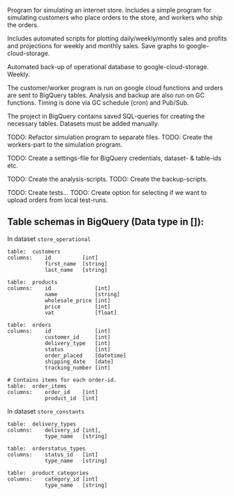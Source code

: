 
Program for simulating an internet store. Includes a simple program for simulating customers 
who place orders to the store, and workers who ship the orders.

Includes automated scripts for plotting daily/weekly/montly sales and profits
and projections for weekly and monthly sales. Save graphs to google-cloud-storage.

Automated back-up of operational database to google-cloud-storage.
Weekly.

The customer/worker program is run on google cloud functions 
and orders are sent to BigQuery tables. Analysis and backup are also
run on GC functions. Timing is done via GC schedule (cron) and Pub/Sub.


The project in BigQuery contains saved SQL-queries for creating the necessary tables.
Datasets must be added manually.


TODO: Refactor simulation program to separate files.
TODO: Create the workers-part to the simulation program.

TODO: Create a settings-file for BigQuery credentials, dataset- & table-ids etc.

TODO: Create the analysis-scripts.
TODO: Create the backup-scripts.

TODO: Create tests...
TODO: Create option for selecting if we want to upload orders from local test-runs.



Table schemas in BigQuery (Data type in []):
-------------------------------------------------

In dataset `store_operational`

	table:	customers
	columns:	id			[int]
				first_name	[string]
				last_name	[string]

	table:	products
	columns:	id				[int]
				name			[string]
				wholesale_price [int]
				price			[int]
				vat				[float]

	table:	orders
	columns:	id				[int]
				customer_id		[int]
				delivery_type	[int]
				status			[int]
				order_placed	[datetime]
				shipping_date	[date]
				tracking_number	[int]

	# Contains items for each order-id.
	table:	order_items	
	columns:	order_id	[int]
				product_id	[int]


In dataset `store_constants`

	table:	delivery_types
	columns:	delivery_id [int],
				type_name	[string]

	table:	orderstatus_types
	columns:	status_id	[int]
				type_name	[string]

	table:	product_categories
	columns:	category_id [int]
				type_name 	[string]
